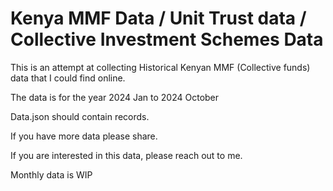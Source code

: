 # Kenya MMF Data / Unit Trust data / Collective Investment Schemes Data

This is an attempt at collecting Historical Kenyan MMF (Collective funds) data that I could find online.

The data is for the year 2024 Jan to 2024 October

Data.json should contain records. 

If you have more data please share. 

If you are interested in this data, please reach out to me.


Monthly data is WIP